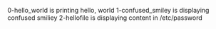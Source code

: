 0-hello_world is printing hello, world
1-confused_smiley is displaying confused smiliey
2-hellofile is displaying content in /etc/password